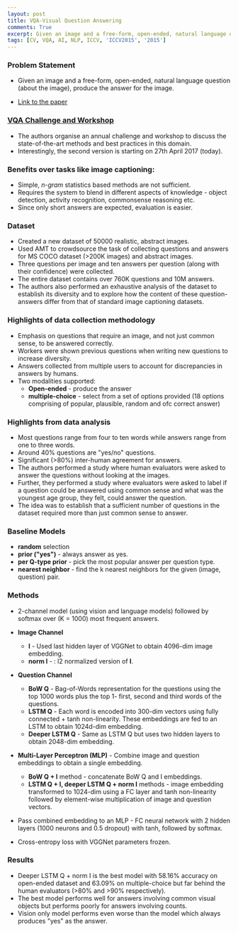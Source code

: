 ```yaml
---
layout: post
title: VQA-Visual Question Answering
comments: True
excerpt: Given an image and a free-form, open-ended, natural language question (about the image), produce the answer for the image.
tags: [CV, VQA, AI, NLP, ICCV, 'ICCV2015', '2015']
---
```


### Problem Statement

* Given an image and a free-form, open-ended, natural language question (about the image), produce the answer for the image.

* [Link to the paper](https://arxiv.org/abs/1505.00468v6)

### [VQA Challenge and Workshop](http://www.visualqa.org/)

* The authors organise an annual challenge and workshop to discuss the state-of-the-art methods and best practices in this domain.
* Interestingly, the second version is starting on 27th April 2017 (today).

### Benefits over tasks like image captioning:

* Simple, *n-gram* statistics based methods are not sufficient.
* Requires the system to blend in different aspects of knowledge - object detection, activity recognition, commonsense reasoning etc.
* Since only short answers are expected, evaluation is easier.

### Dataset

* Created a new dataset of 50000 realistic, abstract images.
* Used AMT to crowdsource the task of collecting questions and answers for MS COCO dataset (>200K images) and abstract images.
* Three questions per image and ten answers per question (along with their confidence) were collected.
* The entire dataset contains over 760K questions and 10M answers.
* The authors also performed an exhaustive analysis of the dataset to establish its diversity and to explore how the content of these question-answers differ from that of standard image captioning datasets.

### Highlights of data collection methodology

* Emphasis on questions that require an image, and not just common sense, to be answered correctly.
* Workers were shown previous questions when writing new questions to increase diversity.
* Answers collected from multiple users to account for discrepancies in answers by humans.
* Two modalities supported:
    * **Open-ended** - produce the answer
    * **multiple-choice** - select from a set of options provided (18 options comprising of popular, plausible, random and ofc correct answer)

### Highlights from data analysis

* Most questions range from four to ten words while answers range from one to three words.
* Around 40% questions are "yes/no" questions.
* Significant (>80%) inter-human agreement for answers.
* The authors performed a study where human evaluators were asked to answer the questions without looking at the images.
* Further, they performed a study where evaluators were asked to label if a question could be answered using common sense and what was the youngest age group, they felt, could answer the question.
* The idea was to establish that a sufficient number of questions in the dataset required more than just common sense to answer.

### Baseline Models

* **random** selection
* **prior ("yes")** - always answer as yes.
* **per Q-type prior** - pick the most popular answer per question type.
* **nearest neighbor** - find the k nearest neighbors for the given (image, question) pair.

### Methods

* 2-channel model (using vision and language models) followed by softmax over (K = 1000) most frequent answers.

* **Image Channel**
    * **I** - Used last hidden layer of VGGNet to obtain 4096-dim image embedding.
    * **norm I** - : l2 normalized version of **I**.

* **Question Channel**
    * **BoW Q** - Bag-of-Words representation for the questions using the top 1000 words plus the top 1- first, second and third words of the questions.
    * **LSTM Q** - Each word is encoded into 300-dim vectors using fully connected + tanh non-linearity. These embeddings are fed to an LSTM to obtain 1024d-dim embedding.
    * **Deeper LSTM Q** - Same as LSTM Q but uses two hidden layers to obtain 2048-dim embedding.

* **Multi-Layer Perceptron (MLP)** - Combine image and question embeddings to obtain a single embedding.
    * **BoW Q + I** method - concatenate BoW Q and I embeddings.
    * **LSTM Q + I, deeper LSTM Q + norm I** methods - image embedding transformed to 1024-dim using a FC layer and tanh non-linearity followed by element-wise multiplication of image and question vectors.

* Pass combined embedding to an MLP - FC neural network with 2 hidden layers (1000 neurons and 0.5 dropout) with tanh, followed by softmax.
* Cross-entropy loss with VGGNet parameters frozen.

### Results

* Deeper LSTM Q + norm I is the best model with 58.16% accuracy on open-ended dataset and 63.09% on multiple-choice but far behind the human evaluators (>80% and >90% respectively).
* The best model performs well for answers involving common visual objects but performs poorly for answers involving counts.
* Vision only model performs even worse than the model which always produces "yes" as the answer.